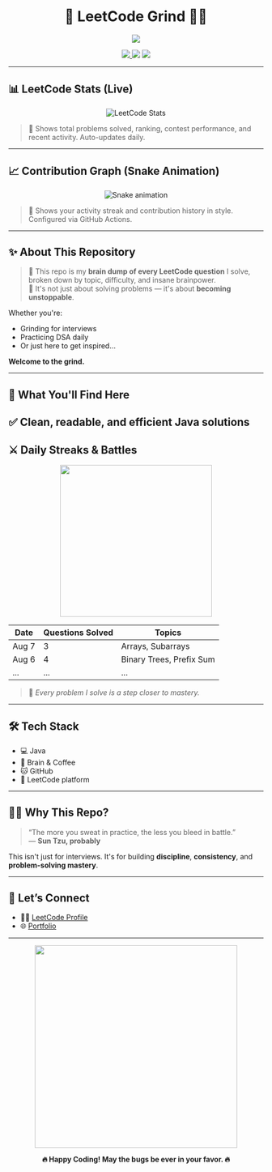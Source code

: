 <h1 align="center">🚀 LeetCode Grind 🧠💥</h1>

<p align="center">
  <img src="https://readme-typing-svg.demolab.com/?lines=Level+Up+Every+Day!;Code,+Debug,+Repeat.;Solving+LeetCode+like+a+Boss!&center=true&width=500&height=45">
</p>

<p align="center">
  <a href="https://leetcode.com/YOUR_USERNAME/" target="_blank">
    <img src="https://img.shields.io/badge/LeetCode-Profile-orange?style=for-the-badge&logo=leetcode">
  </a>
  <img src="https://img.shields.io/badge/Language-Java-informational?style=for-the-badge&logo=java">
  <img src="https://img.shields.io/badge/Commitment-100%25🔥-brightgreen?style=for-the-badge">
</p>

---

## 📊 LeetCode Stats (Live)

<p align="center">
  <img src="https://leetcard.jacoblin.cool/YOUR_USERNAME?theme=dark&font=Consolas&ext=activity" alt="LeetCode Stats">
</p>

> 🧠 Shows total problems solved, ranking, contest performance, and recent activity. Auto-updates daily.

---

## 📈 Contribution Graph (Snake Animation)

<p align="center">
  <img src="https://raw.githubusercontent.com/YOUR_GITHUB_USERNAME/YOUR_GITHUB_USERNAME/output/github-snake.svg" alt="Snake animation" />
</p>

> 🐍 Shows your activity streak and contribution history in style. Configured via GitHub Actions.

---

## ✨ About This Repository

> 🧠 This repo is my **brain dump of every LeetCode question** I solve, broken down by topic, difficulty, and insane brainpower.  
> 💪 It's not just about solving problems — it's about **becoming unstoppable**.

Whether you're:
- Grinding for interviews
- Practicing DSA daily
- Or just here to get inspired…

**Welcome to the grind.**

---

## 🧩 What You'll Find Here

✅ Clean, readable, and efficient **Java solutions**  
---

## ⚔️ Daily Streaks & Battles

<p align="center">
  <img src="https://media.giphy.com/media/v1.Y2lkPTc5MGI3NjExaXIxZTVyZnAyZnlvbzFlYjB2bWI2NmpibnI4eDkwODNkZnUyM3JndyZlcD12MV9naWZzX3NlYXJjaCZjdD1n/26gsgIkXW0U9O9Udy/giphy.gif" width="300" />
</p>

| Date  | Questions Solved | Topics                  |
|-------|------------------|-------------------------|
| Aug 7 | 3                | Arrays, Subarrays       |
| Aug 6 | 4                | Binary Trees, Prefix Sum |
| ...   | ...              | ...                     |

> 🧨 *Every problem I solve is a step closer to mastery.*

---

## 🛠️ Tech Stack

- 💻 Java
- 🧠 Brain & Coffee
- 🐱 GitHub
- 🧠 LeetCode platform

---

## 🧙‍♂️ Why This Repo?

> “The more you sweat in practice, the less you bleed in battle.”  
> — **Sun Tzu, probably**

This isn't just for interviews. It's for building **discipline**, **consistency**, and **problem-solving mastery**.

---

## 🚀 Let’s Connect

- 👨‍💻 [LeetCode Profile](https://leetcode.com/u/SHIKHAR_SHAURYA/)
- 🌐 [Portfolio](https://github.com/ShauryaRajput2005)

---

<p align="center">
  <img src="https://media.giphy.com/media/xUPGcguWZHRC2HyBRS/giphy.gif" width="400"/>
</p>

<p align="center">
  <strong>🔥 Happy Coding! May the bugs be ever in your favor. 🔥</strong>
</p>
